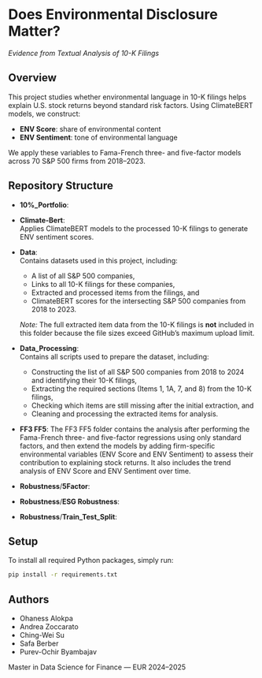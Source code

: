 # Does Environmental Disclosure Matter?  
*Evidence from Textual Analysis of 10-K Filings*

## Overview

This project studies whether environmental language in 10-K filings helps explain U.S. stock returns beyond standard risk factors. Using ClimateBERT models, we construct:  
- **ENV Score**: share of environmental content  
- **ENV Sentiment**: tone of environmental language  

We apply these variables to Fama-French three- and five-factor models across 70 S&P 500 firms from 2018–2023.

## Repository Structure

- **10%_Portfolio**:
- **Climate-Bert**:  
  Applies ClimateBERT models to the processed 10-K filings to generate ENV sentiment scores.

- **Data**:  
  Contains datasets used in this project, including:  
  - A list of all S&P 500 companies,  
  - Links to all 10-K filings for these companies,  
  - Extracted and processed items from the filings, and  
  - ClimateBERT scores for the intersecting S&P 500 companies from 2018 to 2023.  

  *Note:* The full extracted item data from the 10-K filings is **not** included in this folder because the file sizes exceed GitHub’s maximum upload limit.

- **Data_Processing**:  
  Contains all scripts used to prepare the dataset, including:  
  - Constructing the list of all S&P 500 companies from 2018 to 2024 and identifying their 10-K filings,  
  - Extracting the required sections (Items 1, 1A, 7, and 8) from the 10-K filings,  
  - Checking which items are still missing after the initial extraction, and  
  - Cleaning and processing the extracted items for analysis.

- **FF3 FF5**:
  The FF3 FF5 folder contains the analysis after performing the Fama-French three- and five-factor regressions using only standard factors, and then extend the models by adding firm-specific environmental variables (ENV Score and ENV Sentiment) to assess their contribution to explaining stock returns. It also includes the trend analysis of ENV Score and ENV Sentiment over time.
- **Robustness**/**5Factor**:
- **Robustness**/**ESG Robustness**:
- **Robustness**/**Train_Test_Split**:


## Setup

To install all required Python packages, simply run:

```bash
pip install -r requirements.txt
```

## Authors

- Ohaness Alokpa  
- Andrea Zoccarato  
- Ching-Wei Su  
- Safa Berber  
- Purev-Ochir Byambajav  

Master in Data Science for Finance — EUR 2024–2025


